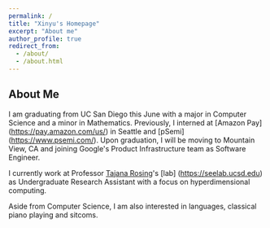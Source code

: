 ```yaml
---
permalink: /
title: "Xinyu's Homepage"
excerpt: "About me"
author_profile: true
redirect_from: 
  - /about/
  - /about.html
---
```

About Me
----

I am graduating from UC San Diego this June with a major in Computer Science and a minor in Mathematics. 
Previously, I interned at [Amazon Pay] (https://pay.amazon.com/us/) in Seattle and [pSemi] (https://www.psemi.com/).
Upon graduation, I will be moving to Mountain View, CA and joining Google's Product Infrastructure team as Software Engineer.

I currently work at Professor [Tajana Rosing](https://cseweb.ucsd.edu/~trosing/)'s [lab] (https://seelab.ucsd.edu) as Undergraduate Research Assistant with a focus on hyperdimensional computing.

Aside from Computer Science, I am also interested in languages, classical piano playing and sitcoms. 

